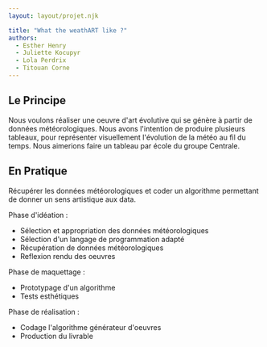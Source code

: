 ```yaml
---
layout: layout/projet.njk

title: "What the weathART like ?"
authors:
  - Esther Henry
  - Juliette Kocupyr
  - Lola Perdrix
  - Titouan Corne
---
```



## Le Principe

Nous voulons réaliser une oeuvre d'art évolutive qui se génère à partir de données météorologiques. Nous avons l'intention de produire plusieurs tableaux, pour représenter visuellement l'évolution de la météo au fil du temps. Nous aimerions faire un tableau par école du groupe Centrale.

## En Pratique

Récupérer les données météorologiques et coder un algorithme permettant de donner un sens artistique aux data.

Phase d'idéation :

- Sélection et appropriation des données météorologiques
- Sélection d'un langage de programmation adapté
- Récupération de données météorologiques
- Reflexion rendu des oeuvres

Phase de maquettage :

- Prototypage d'un algorithme
- Tests esthétiques

Phase de réalisation :

- Codage l'algorithme générateur d'oeuvres
- Production du livrable
